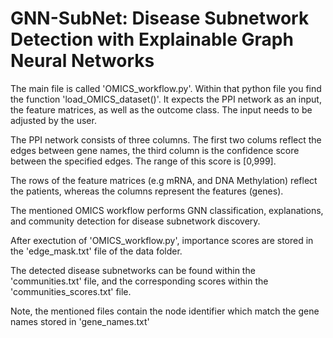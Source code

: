 # GNN-SubNet: Disease Subnetwork Detection with Explainable Graph Neural Networks

The main file is called 'OMICS_workflow.py'.
Within that python file you find the function 'load_OMICS_dataset()'. 
It expects the PPI network as an input, the feature matrices, as well as the outcome class. The input needs to be adjusted by the user.

The PPI network consists of three columns.
The first two colums reflect the edges between gene names, the third column is the confidence score between the specified edges. The range of this score is [0,999].

The rows of the feature matrices (e.g mRNA, and DNA Methylation) reflect the patients, whereas the columns represent the features (genes). 

The mentioned OMICS workflow performs GNN classification, explanations, and community detection for disease subnetwork discovery. 

After exectution of 'OMICS_workflow.py', importance scores are stored in the 'edge_mask.txt' file of the data folder. 

The detected disease subnetworks can be found within the 'communities.txt' file, and the corresponding scores within the 'communities_scores.txt' file.

Note, the mentioned files contain the node identifier which match the gene names stored in 'gene_names.txt'

  
